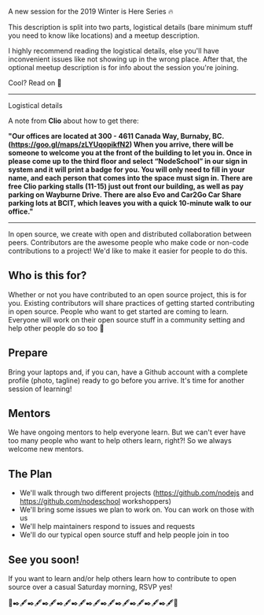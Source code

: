 A new session for the 2019 Winter is Here Series 🔥

This description is split into two parts, logistical details (bare minimum stuff you need to know like locations) and a meetup description. 

I highly recommend reading the logistical details, else you'll have inconvenient issues like not showing up in the wrong place. After that, the optional meetup description is for info about the session you're joining.

Cool? Read on 🙂

----

Logistical details

A note from **Clio** about how to get there:

**"Our offices are located at 300 - 4611 Canada Way, Burnaby, BC. (https://goo.gl/maps/zLYUqopikfN2) When you arrive, there will be someone to welcome you at the front of the building to let you in. Once in please come up to the third floor and select “NodeSchool” in our sign in system and it will print a badge for you. You will only need to fill in your name, and each person that comes into the space must sign in. There are free Clio parking stalls (11-15) just out front our building, as well as pay parking on Wayburne Drive. There are also Evo and Car2Go Car Share parking lots at BCIT, which leaves you with a quick 10-minute walk to our office."**

----

In open source, we create with open and distributed collaboration between peers. Contributors are the awesome people who make code or non-code contributions to a project! We'd like to make it easier for people to do this.

## Who is this for?

Whether or not you have contributed to an open source project, this is for you. Existing contributors will share practices of getting started contributing in open source. People who want to get started are coming to learn. Everyone will work on their open source stuff in a community setting and help other people do so too 💛

## Prepare

Bring your laptops and, if you can, have a Github account with a complete profile (photo, tagline) ready to go before you arrive. It's time for another session of learning!

## Mentors

We have ongoing mentors to help everyone learn. But we can't ever have too many people who want to help others learn, right?! So we always welcome new mentors.

## The Plan

* We'll walk through two different projects (https://github.com/nodejs and https://github.com/nodeschool workshoppers)
* We'll bring some issues we plan to work on. You can work on those with us
* We'll help maintainers respond to issues and requests
* We'll do our typical open source stuff and help people join in too

## See you soon!

If you want to learn and/or help others learn how to contribute to open source over a casual Saturday morning, RSVP yes!

💖✒️🖋✒️🖋✒️🖋✒️🖋✒️🖋✒️🖋✒️🖋✒️🖋✒️🖋✒️🖋✒️🖋💖
